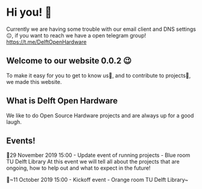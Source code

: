 # Hi you! 👋
Currently we are having some trouble with our email client and DNS settings😐, if you want to reach we have a open telegram group! https://t.me/DelftOpenHardware

## Welcome to our website 0.0.2 😉

To make it easy for you to get to know us🤝, and to contribute to projects💪, we made this website.


## What is Delft Open Hardware
We like to do Open Source Hardware projects and are always up for a good laugh.

## Events!
📆29 November 2019 15:00 - Update event of running projects - Blue room TU Delft Library
At this event we will tell all about the projects that are ongoing, how to help out and what to expect in the future!

📆~11 October 2019 15:00 - Kickoff event - Orange room TU Delft Library~
